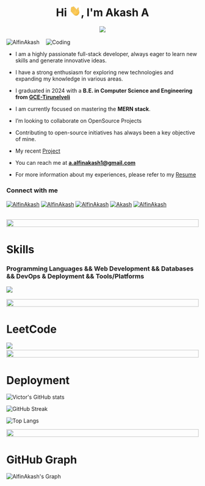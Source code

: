 <!------------------------------------------------------------------------------------Introduction--------------------------------------------------------------------------------------------------->





<h1 align="center">Hi <img src="https://raw.githubusercontent.com/ABSphreak/ABSphreak/master/gifs/Hi.gif" width="30px">, I'm Akash A</h1>


<p align="center">
<a href="https://github.com/Ratheshan03/readme-typing-svg"><img src="https://readme-typing-svg.herokuapp.com?lines=Computer+Science+Undergraduate;Full+Stack+Developer;MERN+Stack+Developer;React+Developer&center=true&width=500&height=50"></a>
</p>



<img align="right" alt="Coding" width="400" src="https://user-images.githubusercontent.com/74038190/229223263-cf2e4b07-2615-4f87-9c38-e37600f8381a.gif"/>


<p align="left"> <img src="https://komarev.com/ghpvc/?username=AlfinAkash&label=Profile%20views&color=0e75b6&style=flat" alt="AlfinAkash" /> </p>





-  I am a highly passionate full-stack developer, always eager to learn new skills and generate innovative ideas.

-  I have a strong enthusiasm for exploring new technologies and expanding my knowledge in various areas.

- I graduated in 2024 with a **B.E. in Computer Science and Engineering from [GCE-Tirunelveli](https://www.gcetly.ac.in/)**

- I am currently focused on mastering the **MERN stack**.
  
 - I’m looking to collaborate on OpenSource Projects


- Contributing to open-source initiatives has always been a key objective of mine.
  
-  My recent [Project](https://alfinakash-project.vercel.app/)

- You can reach me at **a.alfinakash1@gmail.com**
  
- For more information about my experiences, please refer to my [Resume](https://drive.google.com/file/d/1L4m0J3TdMENDKAuZo2SJiwBkiVKD22uS/view?usp=drivesdk)

 ### Connect with me
<p align="left">
<a href="https://linkedin.com/in/AlfinAkash" target="blank"><img align="center" src="https://raw.githubusercontent.com/rahuldkjain/github-profile-readme-generator/master/src/images/icons/Social/linked-in-alt.svg" alt="AlfinAkash" height="30" width="40" /></a>
<a href="https://x.com/AlfinAkash" target="blank"><img align="center" src="https://raw.githubusercontent.com/rahuldkjain/github-profile-readme-generator/master/src/images/icons/Social/twitter.svg" alt="AlfinAkash" height="30" width="40" /></a>
<a href="https://github.com/AlfinAkash" target="blank"><img align="center" src="https://raw.githubusercontent.com/rahuldkjain/github-profile-readme-generator/master/src/images/icons/Social/github.svg" alt="AlfinAkash" height="30" width="40" /></a>
<a href="https://instagram.com/a.alfinakash" target="blank"><img align="center" src="https://raw.githubusercontent.com/rahuldkjain/github-profile-readme-generator/master/src/images/icons/Social/instagram.svg" alt="Akash" height="30" width="40" /></a>
<a href="https://youtube.com/@alfinakash" target="blank"><img align="center" src="https://raw.githubusercontent.com/rahuldkjain/github-profile-readme-generator/master/src/images/icons/Social/youtube.svg" alt="AlfinAkash" height="30" width="40" /></a>
</p>
<br>



<img src="https://i.imgur.com/dBaSKWF.gif" height="20" width="100%">

<!------------------------------------------------------------------------------------Skills--------------------------------------------------------------------------------------------------->


# Skills


### Programming Languages && Web Development && Databases && DevOps & Deployment && Tools/Platforms
<p align="left">
  <a href="https://skillicons.dev">
    <img src="https://skillicons.dev/icons?i=c,cpp,java,cs,python,html,css,sass,tailwind,js,ts,react,nodejs,expressmongodb,MySQL,aws,linux,git,github,gitlab,pycharm,vscode,vercel,ubuntu,windows" />
  </a>
</p>

<!-------------------------------------------------------------------
### Web Development
<p align="left">
  <a href="https://skillicons.dev">
    <img src="https://skillicons.dev/icons?i=html,css,sass,tailwind,js,ts,react,nodejs,express" />
  </a>
</p>

### Databases
<p align="left">
  <a href="https://skillicons.dev">
    <img src="https://skillicons.dev/icons?i=mongodb,mysql" />
  </a>
</p>

### DevOps & Deployment
<p align="left">
  <a href="https://skillicons.dev">
    <img src="https://skillicons.dev/icons?i=aws,linux" />
  </a>
</p>

### Tools/Platforms
<p align="left">
  <a href="https://skillicons.dev">
    <img src="https://skillicons.dev/icons?i=git,github,gitlab,pycharm,vscode,vercel,ubuntu,windows" />
  </a>
</p>

-------------------------------------------------------------------->

<img src="https://i.imgur.com/dBaSKWF.gif" height="20" width="100%">

<!------------------------------------------------------------------------------------LeetCode--------------------------------------------------------------------------------------------------->


# LeetCode

<a href="https://leetcode.com/AlfinAkash/">
    <img src="https://leetcard.jacoblin.cool/AlfinAkash?theme=dark&font=Goldman&ext=activityy"></img>
<a>




<img src="https://i.imgur.com/dBaSKWF.gif" height="20" width="100%">

<!------------------------------------------------------------------------------------ Deployment and Stats--------------------------------------------------------------------------------------------------->


# Deployment

![Victor's GitHub stats](https://github-readme-stats-sigma-five.vercel.app/api?username=AlfinAkash&show_icons=true&theme=tokyonight)     

![GitHub Streak](https://streak-stats.demolab.com/?user=AlfinAkash&theme=tokyonight)

![Top Langs](https://github-readme-stats.vercel.app/api/top-langs/?username=AlfinAkash&theme=tokyonight&hide=html&layout=compact) 


<img src="https://i.imgur.com/dBaSKWF.gif" height="20" width="100%">

<!------------------------------------------------------------------------------------Github Graph--------------------------------------------------------------------------------------------------->



# GitHub Graph 
![AlfinAkash's Graph](https://github-readme-activity-graph.vercel.app/graph?username=AlfinAkash&custom_title=%20AlfinAkash's%20GitHub%20Activity%20Graph&bg_color=0D1117&color=7F3FBF&line=7F3FBF&point=7F3FBF&area_color=FFFFFF&title_color=FFFFFF&area=true)


















   


